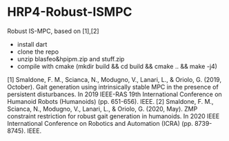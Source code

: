 # HRP4-Robust-ISMPC
Robust IS-MPC, based on [1],[2]

- install dart
- clone the repo
- unzip blasfeo&hpipm.zip and stuff.zip
- compile with cmake (mkdir build && cd build && cmake .. && make -j4)

[1] Smaldone, F. M., Scianca, N., Modugno, V., Lanari, L., & Oriolo, G. (2019, October). Gait generation using intrinsically stable MPC in the presence of persistent disturbances. In 2019 IEEE-RAS 19th International Conference on Humanoid Robots (Humanoids) (pp. 651-656). IEEE.
[2] Smaldone, F. M., Scianca, N., Modugno, V., Lanari, L., & Oriolo, G. (2020, May). ZMP constraint restriction for robust gait generation in humanoids. In 2020 IEEE International Conference on Robotics and Automation (ICRA) (pp. 8739-8745). IEEE.













